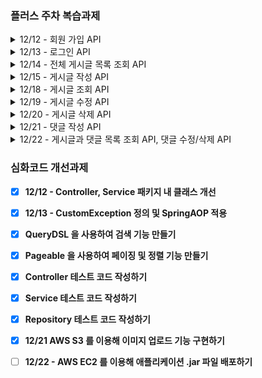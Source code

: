 ### **플러스 주차 복습과제**

<details>
<summary>12/12 - 회원 가입 API</summary>

- [x]  닉네임, 비밀번호, 비밀번호 확인을 **request**에서 전달받기
- [x]  닉네임은 최소 3자 이상, 알파벳 대소문자(a~z, A~Z), 숫자(0~9)로 구성하기
- [x]  비밀번호는 최소 4자 이상이며, 닉네임과 같은 값이 포함된 경우 회원가입에 실패로 만들기
- [x]  비밀번호 확인은 비밀번호와 정확하게 일치하기
- [x]  데이터베이스에 존재하는 닉네임을 입력한 채 회원가입 버튼을 누른 경우 "중복된 닉네임입니다." 라는 에러메세지를 **response**에 포함하기
- [x]  회원 가입 버튼을 누르기 전, 같은 닉네임이 존재하는지 "확인" 버튼을 눌러 먼저 유효성 검증부터 할 수 있도록 해보기
- [x]  (챌린지 과제) 데이터베이스에 비밀번호를 평문으로 저장하는 것이 아닌, 단방향 암호화 알고리즘을 이용하여 암호화 해서 저장하도록 하기
- [x]  (챌린지 과제) 회원 가입 시, 이메일 혹은 SNS로 인증 번호를 전달 받고 5분 이내에 해당 인증 번호를 검증해야 회원 가입에 성공하도록 해보기 (redis TTL 특징을 좀 더 파악하기 위함.)
  
</details>

<details>
  
<summary>12/13 - 로그인 API</summary>
  
- [x]  닉네임, 비밀번호를 **request**에서 전달받기
- [x]  로그인 버튼을 누른 경우 닉네임과 비밀번호가 데이터베이스에 등록됐는지 확인한 뒤, 하나라도 맞지 않는 정보가 있다면 "닉네임 또는 패스워드를 확인해주세요."라는 에러 메세지를 **response**에 포함하기
- [x]  로그인 성공 시, 로그인에 성공한 유저의 정보를 JWT를 활용하여 클라이언트에게 Cookie로 전달하기
  
</details>
  
<details>
  
<summary>12/14 - 전체 게시글 목록 조회 API</summary>
  
- [x]  제목, 작성자명(nickname), 작성 날짜를 조회하기
- [x]  작성 날짜 기준으로 내림차순 정렬하기
- [x]  (챌린지 과제) 전체 조회가 아닌 페이징 조회를 할 수 있도록 해보기
- [x]  (챌린지 과제) 페이징 + 커스텀 정렬 기능 구현하기 -> 사용자가 입력한 key와 정렬 기준을 동적으로 입력 받아, 해당 기준에 맞게 데이터를 제공. (예. 작성자명 오름차순 정렬 and 작성 날짜 오름차순 정렬된 결과를 상위 5개만 출력)
  
</details>

<details>
  
<summary>12/15 - 게시글 작성 API</summary>
  
- [x]  토큰을 검사하여, 유효한 토큰일 경우에만 게시글 작성 가능
- [x]  제목(500자 까지 입력 가능), 작성 내용을 입력하기(5000자 까지 입력 가능)
- [x]  (챌린지 과제) 이미지 업로드 가능

  
</details>

<details>

<summary>12/18 - 게시글 조회 API</summary>
  
- [x]  제목, 작성자명(nickname), 작성 날짜, 작성 내용을 조회하기 

</details>

<details>

<summary>12/19 - 게시글 수정 API</summary>
  
- [x]  토큰을 검사하여, 해당 사용자가 작성한 게시글만 수정 가능

</details>

<details>
  
<summary>12/20 - 게시글 삭제 API</summary>
  
- [x]  토큰을 검사하여, 해당 사용자가 작성한 게시글만 삭제 가능
- [x]  (챌린지 과제) 수정된지 90일이 지난 데이터는 자동으로 지우는 스케줄러 기능을 개발해보기. (데이터 삭제 및 백업도 굉장히 중요한 기능인데, 수강생들이 이런 내용을 잘 인지하지 못 함.)

</details>


<details>
  
<summary>12/21 - 댓글 작성 API</summary>
  
- [x]  게시글과 연관 관계를 가진 댓글 테이블 추가
- [x]  토큰을 검사하여, 유효한 토큰일 경우에만 게시글 작성 가능
- [x]  작성 내용을 입력하기
- [ ]  게시글에 대한 좋아요

</details>


<details>
  
<summary>12/22 - 게시글과 댓글 목록 조회 API, 댓글 수정/삭제 API</summary>
  
- [x]  댓글 목록 조회
- [x]  게시글 조회 API 호출시 해당 게시글의 댓글 목록도 응답
- [x]  토큰을 검사하여, 해당 사용자가 작성한 댓글만 수정/삭제 가능
- [ ]  (챌린지 과제) 게시글이 삭제될 때 연관된 댓글도 같이 지우도록 스케줄러 코드 기능 추가

</details>

### **심화코드 개선과제**

- [x]  **12/12 -  Controller, Service 패키지 내 클래스 개선**

- [x]  **12/13 - CustomException 정의 및 SpringAOP 적용**

- [x]  **QueryDSL 을 사용하여 검색 기능 만들기**

- [x]  **Pageable 을 사용하여 페이징 및 정렬 기능 만들기**
 
- [x]  **Controller 테스트 코드 작성하기**

- [x]  **Service 테스트 코드 작성하기**

- [x]  **Repository 테스트 코드 작성하기**

- [x]  **12/21 AWS S3 를 이용해 이미지 업로드 기능 구현하기**

- [ ]  **12/22 - AWS EC2 를 이용해 애플리케이션 .jar 파일 배포하기**




